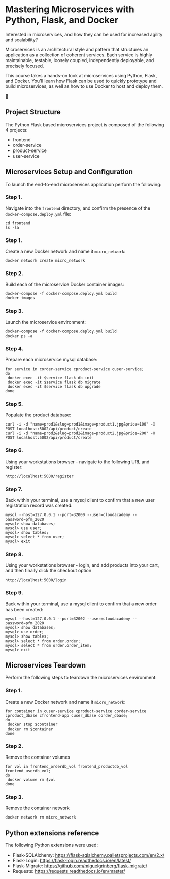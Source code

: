 # Mastering Microservices with Python, Flask, and Docker
Interested in microservices, and how they can be used for increased agility and scalability?

Microservices is an architectural style and pattern that structures an application as a collection of coherent services. Each service is highly maintainable, testable, loosely coupled, independently deployable, and precisely focused.

This course takes a hands-on look at microservices using Python, Flask, and Docker. You'll learn how Flask can be used to quickly prototype and build microservices, as well as how to use Docker to host and deploy them.

:metal:

## Project Structure
The Python Flask based microservices project is composed of the following 4 projects: 
* frontend
* order-service
* product-service
* user-service

## Microservices Setup and Configuration
To launch the end-to-end microservices application perform the following:

### Step 1.
Navigate into the ```frontend``` directory, and confirm the presence of the ```docker-compose.deploy.yml``` file:
```
cd frontend
ls -la
```

### Step 1.
Create a new Docker network and name it ```micro_network```:
```
docker network create micro_network
```

### Step 2.
Build each of the microservice Docker container images:
```
docker-compose -f docker-compose.deploy.yml build
docker images
```

### Step 3.
Launch the microservice environment:
```
docker-compose -f docker-compose.deploy.yml build
docker ps -a
```

### Step 4.
Prepare each microservice mysql database:
```
for service in corder-service cproduct-service cuser-service;
do 
 docker exec -it $service flask db init
 docker exec -it $service flask db migrate
 docker exec -it $service flask db upgrade
done
```

### Step 5.
Populate the product database:
```
curl -i -d "name=prod1&slug=prod1&image=product1.jpg&price=100" -X POST localhost:5002/api/product/create
curl -i -d "name=prod2&slug=prod2&image=product2.jpg&price=200" -X POST localhost:5002/api/product/create
```

### Step 6.
Using your workstations browser - navigate to the following URL and register:
```
http://localhost:5000/register
```

### Step 7.
Back within your terminal, use a mysql client to confirm that a new user registration record was created:
```
mysql --host=127.0.0.1 --port=32000 --user=cloudacademy --password=pfm_2020
mysql> show databases;
mysql> use user;
mysql> show tables;
mysql> select * from user;
mysql> exit
```

### Step 8.
Using your workstations browser - login, and add products into your cart, and then finally click the checkout option
```
http://localhost:5000/login
```

### Step 9.
Back within your terminal, use a mysql client to confirm that a new order has been created:
```
mysql --host=127.0.0.1 --port=32002 --user=cloudacademy --password=pfm_2020
mysql> show databases;
mysql> use order;
mysql> show tables;
mysql> select * from order.order;
mysql> select * from order.order_item;
mysql> exit
```

## Microservices Teardown
Perform the following steps to teardown the microservices environment:

### Step 1.
Create a new Docker network and name it ```micro_network```:
```
for container in cuser-service cproduct-service corder-service cproduct_dbase cfrontend-app cuser_dbase corder_dbase;
do
 docker stop $container
 docker rm $container
done
```

### Step 2.
Remove the container volumes
```
for vol in frontend_orderdb_vol frontend_productdb_vol frontend_userdb_vol;
do
 docker volume rm $vol
done
```

### Step 3.
Remove the container network
```
docker network rm micro_network
```

## Python extensions reference
The following Python extensions were used:

* Flask-SQLAlchemy: https://flask-sqlalchemy.palletsprojects.com/en/2.x/
* Flask-Login: https://flask-login.readthedocs.io/en/latest/
* Flask-Migrate: https://github.com/miguelgrinberg/flask-migrate/
* Requests: https://requests.readthedocs.io/en/master/
